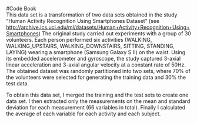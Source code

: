 #Code Book  
This data set is a transformation of two data sets obtained in the study “Human Activity Recognition Using Smartphones Dataset” (see http://archive.ics.uci.edu/ml/datasets/Human+Activity+Recognition+Using+Smartphones)
The original study carried out experiments with a group of 30 volunteers. Each person performed six activities (WALKING, WALKING_UPSTAIRS, WALKING_DOWNSTAIRS, SITTING, STANDING, LAYING) wearing a smartphone (Samsung Galaxy S II) on the waist. Using its embedded accelerometer and gyroscope, the study captured 3-axial linear acceleration and 3-axial angular velocity at a constant rate of 50Hz. The obtained dataset was randomly partitioned into two sets, where 70% of the volunteers were selected for generating the training data and 30% the test data.  
  
To obtain this data set, I merged the training and the test sets to create one data set. I then extracted only the measurements on the mean and standard deviation for each measurement (66 variables in total). Finally I calculated the average of each variable for each activity and each subject.

